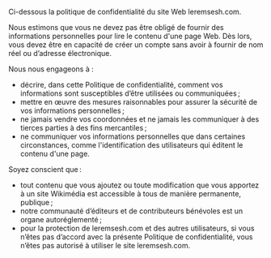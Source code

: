 <!-- TITLE: Politique de confidentialité -->
<!-- SUBTITLE: Présentation de la Politique De Confidentialite du site Web Leremsesh.com -->

Ci-dessous la politique de confidentialité du site Web leremsesh.com.


Nous estimons que vous ne devez pas être obligé de fournir des informations personnelles pour lire le contenu d'une page Web. Dès lors, vous devez être en capacité de créer un compte sans avoir à fournir de nom réel ou d’adresse électronique.

Nous nous engageons à :
* décrire, dans cette Politique de confidentialité, comment vos informations sont susceptibles d’être utilisées ou communiquées ;
* mettre en œuvre des mesures raisonnables pour assurer la sécurité de vos informations personnelles ;
* ne jamais vendre vos coordonnées et ne jamais les communiquer à des tierces parties à des fins mercantiles ;
* ne communiquer vos informations personnelles que dans certaines circonstances, comme l'identification des utilisateurs qui éditent le contenu d'une page.

Soyez conscient que :
* tout contenu que vous ajoutez ou toute modification que vous apportez à un site Wikimédia est accessible à tous de manière permanente, publique ;
* notre communauté d’éditeurs et de contributeurs bénévoles est un organe autoréglementé ;
* pour la protection de leremsesh.com et des autres utilisateurs, si vous n’êtes pas d’accord avec la présente Politique de confidentialité, vous n’êtes pas autorisé à utiliser le site leremsesh.com.